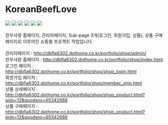 #  KoreanBeefLove

<img src="https://img.shields.io/badge/HTML5-e34f26?style=flat&logo=html5&logoColor=fff"/> <img src="https://img.shields.io/badge/CSS3-green?style=flat&logo=css3&logoColor=fff"/> <img src="https://img.shields.io/badge/SCSS-CC6699?style=flat&logo=sass&logoColor=fff"/> <img src="https://img.shields.io/badge/jQuery-0769AD?style=flat&logo=jquery&logoColor=fff"/> <img src="https://img.shields.io/badge/JavaScript-F7DF1E?style=flat&logo=JavaScript&logoColor=fff"/> <img src="https://img.shields.io/badge/vuedotjs-4FC08D?style=flat&logo=vuedotjs&logoColor=fff"/>
</br></br>
한우사랑 홈페이지, 관리자페이지, Sub-page 3개(로그인, 회원가입, 상품), 상품 구매페이지로 이루어진 쇼핑몰 프로젝트 작업입니다.
</br></br>
관리자페이지 : http://dbfla6302.dothome.co.kr/portfolio/shop/admin/
</br>
한우사랑 홈페이지 : http://dbfla6302.dothome.co.kr/portfolio/shop/index.html
</br>
로그인 페이지 : http://dbfla6302.dothome.co.kr/portfolio/shop/shop_login.html
</br>
회원가입 페이지 : http://dbfla6302.dothome.co.kr/portfolio/shop/member_ship.html
</br>
상품 상세페이지 : http://dbfla6302.dothome.co.kr/portfolio/shop/shop_product.html?pidx=12&goodsno=65342688
</br>
상품 구매페이지 : http://dbfla6302.dothome.co.kr/portfolio/shop/shop_product.html?pidx=12&goodsno=65342688
